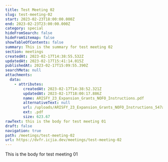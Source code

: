 ```yaml
---
title: Test Meeting 02
slug: test-meeting-02
start: 2023-02-23T18:00:00.000Z
end: 2023-02-23T23:00:00.000Z
category: special
hideFromSearch: false
hideFromSitemap: false
showTableOfContents: false
summary: This is the summary for test meeting 02
section: meetings
createdAt: 2023-02-17T14:38:55.532Z
updatedAt: 2023-02-17T15:41:14.015Z
publishedAt: 2023-02-17T15:09:55.390Z
searchMeta: null
attachments:
  data:
    - attributes:
        createdAt: 2023-02-17T14:38:52.321Z
        updatedAt: 2023-02-17T18:00:17.886Z
        name: ARISFY_23_Expansion_Grants_NOFO_Instructions.pdf
        alternativeText: null
        url: /uploads/ARISFY_23_Expansion_Grants_NOFO_Instructions_547a9d0288_1ad3e33a5b.pdf
        ext: .pdf
        size: 623.67
rawText: this is the body for test meeting 01
draft: false
navigation: true
path: /meetings/test-meeting-02
url: https://dvfr.icjia.dev/meetings/test-meeting-02
---
```


This is the body for test meeting 01
